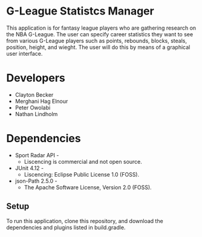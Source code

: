 # G-League Statistcs Manager
This application is for fantasy league players who are gathering research on the NBA G-League. The user can specify career statistics they want to see from various G-League players such as points, rebounds, blocks, steals, position, height, and wieght. The user will do this by means of a graphical user interface.

# Developers
* Clayton Becker 
* Merghani Hag Elnour 
* Peter Owolabi 
* Nathan Lindholm

# Dependencies
* Sport Radar API -
   * Liscencing is commercial and not open source.
* JUnit 4.12 -
   * Liscencing: Eclipse Public License 1.0 (FOSS).
* json-Path 2.5.0 -
   * The Apache Software License, Version 2.0 (FOSS).

## Setup
To run this application, clone this repository, and download the dependencies and plugins listed in build.gradle.

